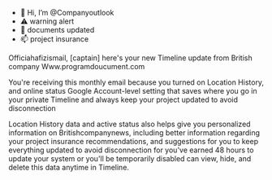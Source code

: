 - 👋 Hi, I’m @Companyoutlook
- ⚠️ warning alert 
- 🌱 documents updated
- 📫 project insurance

<!---
Companyoutlook/Companyoutlook is a ✨ special ✨ repository because its `README.md` (this file) appears on your GitHub profile.
You can click the Preview link to take a look at your changes.
--->
 

Officiahafizismail, [captain] here's your new Timeline update from British company Www.programdoucument.com 

You're receiving this monthly email because you turned on Location History, and online status Google Account-level setting that saves where you go in your private Timeline and always keep your project updated to avoid disconnection 

Location History data and active status also helps give you personalized information on Britishcompanynews, including better information regarding your project insurance recommendations, and suggestions for you to keep everything updated to avoid disconnection for you've earned 48 hours to update your system or you'll be temporarily disabled can view, hide, and delete this data anytime in Timeline.
